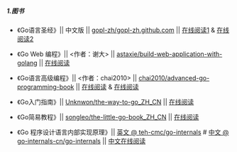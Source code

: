 ##### 1.图书

* 《Go语言圣经》|| 中文版 || [gopl-zh/gopl-zh.github.com](https://github.com/gopl-zh/gopl-zh.github.com) || [在线阅读1](https://github.com/gopl-zh/gopl-zh.github.com/blob/master/SUMMARY.md) & [在线阅读2](https://docs.hacknode.org/gopl-zh/ch0/ch0-01.html) 

* 《Go Web 编程》|| <作者：谢大> || [astaxie/build-web-application-with-golang](https://github.com/astaxie/build-web-application-with-golang) || [在线阅读](https://github.com/astaxie/build-web-application-with-golang/blob/master/zh/preface.md)   

* 《Go语言高级编程》|| <作者：chai2010> || [chai2010/advanced-go-programming-book](https://github.com/chai2010/advanced-go-programming-book) || [在线阅读](https://github.com/chai2010/advanced-go-programming-book/SUMMARY.md) & [在线阅读](https://chai2010.cn/advanced-go-programming-book/)  

* 《Go入门指南》|| [Unknwon/the-way-to-go_ZH_CN](https://github.com/Unknwon/the-way-to-go_ZH_CN) || [在线阅读](https://github.com/Unknwon/the-way-to-go_ZH_CN/TOC.md)   

* 《Go简易教程》|| [songleo/the-little-go-book_ZH_CN](https://github.com/songleo/the-little-go-book_ZH_CN) || [在线阅读](https://github.com/songleo/the-little-go-book_ZH_CN/README.md)   

* 《Go 程序设计语言内部实现原理》|| [英文 @ teh-cmc/go-internals](https://github.com/teh-cmc/go-internals) # [中文 @ go-internals-cn/go-internals](https://github.com/go-internals-cn/go-internals) || [中文在线阅读](https://github.com/go-internals-cn/go-internals)